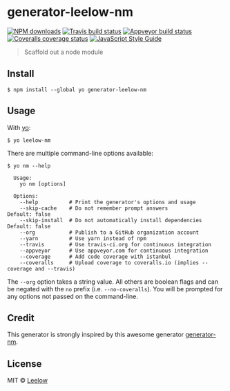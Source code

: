 # generator-leelow-nm

[![NPM downloads][downloads-image]][downloads-url]
[![Travis build status][travis-image]][travis-url]
[![Appveyor build status][appveyor-image]][appveyor-url]
[![Coveralls coverage status][coveralls-image]][coveralls-url]
[![JavaScript Style Guide][javascript-standard-image]][javascript-standard-url]

> Scaffold out a node module

## Install

```
$ npm install --global yo generator-leelow-nm
```

## Usage

With [yo](https://github.com/yeoman/yo):

```
$ yo leelow-nm
```

There are multiple command-line options available:

```
$ yo nm --help

  Usage:
    yo nm [options]

  Options:
    --help          # Print the generator's options and usage
    --skip-cache    # Do not remember prompt answers                      Default: false
    --skip-install  # Do not automatically install dependencies           Default: false
    --org           # Publish to a GitHub organization account
    --yarn          # Use yarn instead of npm
    --travis        # Use travis-ci.org for continuous integration
    --appveyor      # Use appveyor.com for continuous integration
    --coverage      # Add code coverage with istanbul
    --coveralls     # Upload coverage to coveralls.io (implies --coverage and --travis)
```

The `--org` option takes a string value. All others are boolean flags and can be negated with the `no` prefix (i.e. `--no-coveralls`). You will be prompted for any options not passed on the command-line.

## Credit

This generator is strongly inspired by this awesome generator [generator-nm](https://github.com/sindresorhus/generator-nm).

## License

MIT © [Leelow](https://github.com/Leelow)

[npm-version-image]: https://img.shields.io/v/generator-leelow-nm.svg
[npm-version-url]: https://www.npmjs.com/package/generator-leelow-nm
[downloads-image]: https://img.shields.io/npm/dt/generator-leelow-nm.svg?maxAge=3600
[downloads-url]: https://www.npmjs.com/package/generator-leelow-nm
[appveyor-image]: https://ci.appveyor.com/api/projects/status/github/Leelow/generator-leelow-nm?svg=true&branch=master
[appveyor-url]: https://ci.appveyor.com/project/Leelow/generator-leelow-nm
[travis-image]: https://travis-ci.org/Leelow/generator-leelow-nm.svg?branch=master
[travis-url]: https://travis-ci.org/Leelow/generator-leelow-nm
[coveralls-image]: https://coveralls.io/repos/github/Leelow/generator-leelow-nm/badge.svg?branch=master
[coveralls-url]: https://coveralls.io/github/Leelow/generator-leelow-nm?branch=master
[javascript-standard-image]: https://img.shields.io/badge/code%20style-standard-brightgreen.svg
[javascript-standard-url]: http://standardjs.com/
